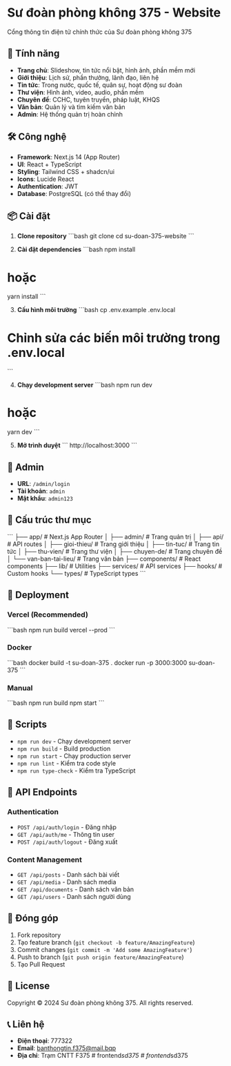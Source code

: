 # Sư đoàn phòng không 375 - Website

Cổng thông tin điện tử chính thức của Sư đoàn phòng không 375

## 🚀 Tính năng

- **Trang chủ**: Slideshow, tin tức nổi bật, hình ảnh, phần mềm mới
- **Giới thiệu**: Lịch sử, phần thưởng, lãnh đạo, liên hệ
- **Tin tức**: Trong nước, quốc tế, quân sự, hoạt động sư đoàn
- **Thư viện**: Hình ảnh, video, audio, phần mềm
- **Chuyên đề**: CCHC, tuyên truyền, pháp luật, KHQS
- **Văn bản**: Quản lý và tìm kiếm văn bản
- **Admin**: Hệ thống quản trị hoàn chỉnh

## 🛠️ Công nghệ

- **Framework**: Next.js 14 (App Router)
- **UI**: React + TypeScript
- **Styling**: Tailwind CSS + shadcn/ui
- **Icons**: Lucide React
- **Authentication**: JWT
- **Database**: PostgreSQL (có thể thay đổi)

## 📦 Cài đặt

1. **Clone repository**
\`\`\`bash
git clone <repository-url>
cd su-doan-375-website
\`\`\`

2. **Cài đặt dependencies**
\`\`\`bash
npm install
# hoặc
yarn install
\`\`\`

3. **Cấu hình môi trường**
\`\`\`bash
cp .env.example .env.local
# Chỉnh sửa các biến môi trường trong .env.local
\`\`\`

4. **Chạy development server**
\`\`\`bash
npm run dev
# hoặc
yarn dev
\`\`\`

5. **Mở trình duyệt**
\`\`\`
http://localhost:3000
\`\`\`

## 🔐 Admin

- **URL**: `/admin/login`
- **Tài khoản**: `admin`
- **Mật khẩu**: `admin123`

## 📁 Cấu trúc thư mục

\`\`\`
├── app/                    # Next.js App Router
│   ├── admin/             # Trang quản trị
│   ├── api/               # API routes
│   ├── gioi-thieu/        # Trang giới thiệu
│   ├── tin-tuc/           # Trang tin tức
│   ├── thu-vien/          # Trang thư viện
│   ├── chuyen-de/         # Trang chuyên đề
│   └── van-ban-tai-lieu/  # Trang văn bản
├── components/            # React components
├── lib/                   # Utilities
├── services/              # API services
├── hooks/                 # Custom hooks
└── types/                 # TypeScript types
\`\`\`

## 🚀 Deployment

### Vercel (Recommended)
\`\`\`bash
npm run build
vercel --prod
\`\`\`

### Docker
\`\`\`bash
docker build -t su-doan-375 .
docker run -p 3000:3000 su-doan-375
\`\`\`

### Manual
\`\`\`bash
npm run build
npm start
\`\`\`

## 🔧 Scripts

- `npm run dev` - Chạy development server
- `npm run build` - Build production
- `npm run start` - Chạy production server
- `npm run lint` - Kiểm tra code style
- `npm run type-check` - Kiểm tra TypeScript

## 📝 API Endpoints

### Authentication
- `POST /api/auth/login` - Đăng nhập
- `GET /api/auth/me` - Thông tin user
- `POST /api/auth/logout` - Đăng xuất

### Content Management
- `GET /api/posts` - Danh sách bài viết
- `GET /api/media` - Danh sách media
- `GET /api/documents` - Danh sách văn bản
- `GET /api/users` - Danh sách người dùng

## 🤝 Đóng góp

1. Fork repository
2. Tạo feature branch (`git checkout -b feature/AmazingFeature`)
3. Commit changes (`git commit -m 'Add some AmazingFeature'`)
4. Push to branch (`git push origin feature/AmazingFeature`)
5. Tạo Pull Request

## 📄 License

Copyright © 2024 Sư đoàn phòng không 375. All rights reserved.

## 📞 Liên hệ

- **Điện thoại**: 777322
- **Email**: banthongtin.f375@mail.bqp
- **Địa chỉ**: Trạm CNTT F375
#   f r o n t e n d _ s d 3 7 5  
 #   f r o n t e n d _ s d 3 7 5  
 